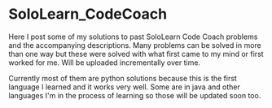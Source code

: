 # SoloLearn_CodeCoach

Here I post some of my solutions to past SoloLearn Code Coach problems and the accompanying descriptions. Many problems can be solved in more than one way but these were solved with what first came to my mind or first worked for me. Will be uploaded incrementally over time.

Currently most of them are python solutions because this is the first language I learned and it works very well. Some are in java and other languages I'm in the process of learning so those will be updated soon too.
